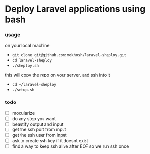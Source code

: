 # Deploy Laravel applications using bash

### usage

on your local machine
- `git clone git@github.com:mokhosh/laravel-sheploy.git`
- `cd laravel-sheploy`
- `./sheploy.sh`

this will copy the repo on your server, and ssh into it
- `cd ~/laravel-sheploy`
- `./setup.sh`

### todo
- [ ] modularize
- [ ] do any step you want
- [ ] beautify output and input
- [ ] get the ssh port from input
- [ ] get the ssh user from input
- [ ] ask to create ssh key if it doesnt exist
- [ ] find a way to keep ssh alive after EOF so we run ssh once
